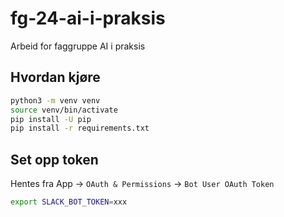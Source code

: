 # fg-24-ai-i-praksis
Arbeid for faggruppe AI i praksis

## Hvordan kjøre

```bash
python3 -m venv venv
source venv/bin/activate
pip install -U pip
pip install -r requirements.txt
```

## Set opp token

Hentes fra App -> `OAuth & Permissions` -> `Bot User OAuth Token`

```bash
export SLACK_BOT_TOKEN=xxx
```